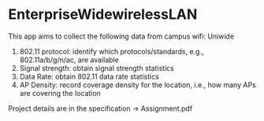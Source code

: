 # EnterpriseWidewirelessLAN

This app aims to collect the following data from campus wifi: Uniwide

1. 802.11 protocol: identify which protocols/standards, e.g., 802.11a/b/g/n/ac, are available
2. Signal strength: obtain signal strength statistics
3. Data Rate: obtain 802.11 data rate statistics
4. AP Density: record coverage density for the location, i.e., how many APs are covering the location

Project details are in the specification -> Assignment.pdf
